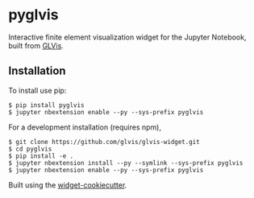 pyglvis
=======

Interactive finite element visualization widget for the Jupyter Notebook, built from [GLVis](https://glvis.org).

Installation
------------

To install use pip:

    $ pip install pyglvis
    $ jupyter nbextension enable --py --sys-prefix pyglvis


For a development installation (requires npm),

    $ git clone https://github.com/glvis/glvis-widget.git
    $ cd pyglvis
    $ pip install -e .
    $ jupyter nbextension install --py --symlink --sys-prefix pyglvis
    $ jupyter nbextension enable --py --sys-prefix pyglvis


Built using the [widget-cookiecutter](https://github.com/jupyter-widgets/widget-cookiecutter).

